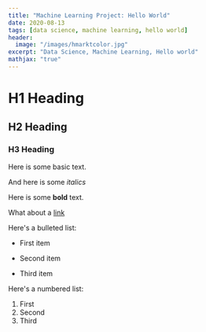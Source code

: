 ```yaml
---
title: "Machine Learning Project: Hello World"
date: 2020-08-13
tags: [data science, machine learning, hello world]
header:
  image: "/images/hmarktcolor.jpg"
excerpt: "Data Science, Machine Learning, Hello world"
mathjax: "true"
---
```


# H1 Heading

## H2 Heading

### H3 Heading

Here is some basic text.

And here is some *italics*

Here is some **bold** text.

What about a [link](https://github.com/rifqiarfa)

Here's a bulleted list:
* First item
+ Second item
- Third item

Here's a numbered list:
1. First
2. Second
3. Third
